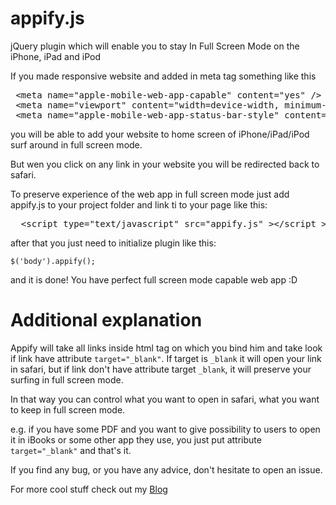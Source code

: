 appify.js
=========

jQuery plugin which will enable you to stay In Full Screen Mode on the iPhone, iPad and iPod


If you made responsive website and added in meta tag something like this

<pre>
 &lt;meta name="apple-mobile-web-app-capable" content="yes" /&gt;
 &lt;meta name="viewport" content="width=device-width, minimum-scale=1.0, maximum-scale=1.0, initial-scale=1.0, user-scalable=no" /&gt;
 &lt;meta name="apple-mobile-web-app-status-bar-style" content="black" /&gt;
</pre>

you will be able to add your website to home screen of iPhone/iPad/iPod surf around in full screen mode.

But wen you click on any link in your website you will be redirected back to safari.

To preserve experience of the web app in full screen mode just add appify.js to your project folder and link ti to your page like this:

<pre>  &lt;script type="text/javascript" src="appify.js" &gt;&lt;/script &gt; </pre>

after that you just need to initialize plugin like this:

<code>$('body').appify();</code>

and it is done! You have perfect full screen mode capable web app :D

Additional explanation 
======================

Appify will take all links inside html tag on which you bind him and take look if link have attribute <code>target="_blank"</code>. If target is <code>_blank</code> it will open your link in safari, but if link don't have attribute target <code>_blank</code>, it will preserve your surfing in full screen mode.

In that way you can control what you want to open in safari, what you want to keep in full screen mode.

e.g. if you have some PDF and you want to give possibility to users to open it in iBooks or some other app they use, you just put attribute <code>target="_blank"</code> and that's it.

If you find any bug, or you have any advice, don't hesitate to open an issue.

For more cool stuff check out my [Blog](https://dragojevich.com)
